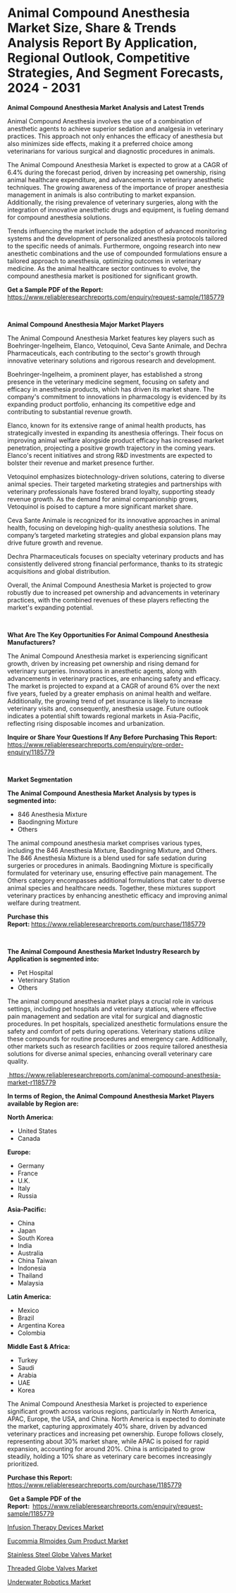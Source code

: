 <p><h1>Animal Compound Anesthesia Market Size, Share & Trends Analysis Report By Application, Regional Outlook, Competitive Strategies, And Segment Forecasts, 2024 - 2031</h1></p><p><strong>Animal Compound Anesthesia Market Analysis and Latest Trends</strong></p>
<p><p>Animal Compound Anesthesia involves the use of a combination of anesthetic agents to achieve superior sedation and analgesia in veterinary practices. This approach not only enhances the efficacy of anesthesia but also minimizes side effects, making it a preferred choice among veterinarians for various surgical and diagnostic procedures in animals.</p><p>The Animal Compound Anesthesia Market is expected to grow at a CAGR of 6.4% during the forecast period, driven by increasing pet ownership, rising animal healthcare expenditure, and advancements in veterinary anesthetic techniques. The growing awareness of the importance of proper anesthesia management in animals is also contributing to market expansion. Additionally, the rising prevalence of veterinary surgeries, along with the integration of innovative anesthetic drugs and equipment, is fueling demand for compound anesthesia solutions.</p><p>Trends influencing the market include the adoption of advanced monitoring systems and the development of personalized anesthesia protocols tailored to the specific needs of animals. Furthermore, ongoing research into new anesthetic combinations and the use of compounded formulations ensure a tailored approach to anesthesia, optimizing outcomes in veterinary medicine. As the animal healthcare sector continues to evolve, the compound anesthesia market is positioned for significant growth.</p></p>
<p><strong>Get a Sample PDF of the Report:&nbsp;</strong> <a href="https://www.reliableresearchreports.com/enquiry/request-sample/1185779?utm_campaign=31&utm_medium=2&utm_source=Github&utm_content=ia&utm_term=22102024&utm_id=animal-compound-anesthesia">https://www.reliableresearchreports.com/enquiry/request-sample/1185779</a></p>
<p>&nbsp;</p>
<p><strong>Animal Compound Anesthesia Major Market Players</strong></p>
<p><p>The Animal Compound Anesthesia Market features key players such as Boehringer-Ingelheim, Elanco, Vetoquinol, Ceva Sante Animale, and Dechra Pharmaceuticals, each contributing to the sector's growth through innovative veterinary solutions and rigorous research and development.</p><p>Boehringer-Ingelheim, a prominent player, has established a strong presence in the veterinary medicine segment, focusing on safety and efficacy in anesthesia products, which has driven its market share. The company's commitment to innovations in pharmacology is evidenced by its expanding product portfolio, enhancing its competitive edge and contributing to substantial revenue growth.</p><p>Elanco, known for its extensive range of animal health products, has strategically invested in expanding its anesthesia offerings. Their focus on improving animal welfare alongside product efficacy has increased market penetration, projecting a positive growth trajectory in the coming years. Elanco's recent initiatives and strong R&D investments are expected to bolster their revenue and market presence further.</p><p>Vetoquinol emphasizes biotechnology-driven solutions, catering to diverse animal species. Their targeted marketing strategies and partnerships with veterinary professionals have fostered brand loyalty, supporting steady revenue growth. As the demand for animal companionship grows, Vetoquinol is poised to capture a more significant market share.</p><p>Ceva Sante Animale is recognized for its innovative approaches in animal health, focusing on developing high-quality anesthesia solutions. The company’s targeted marketing strategies and global expansion plans may drive future growth and revenue.</p><p>Dechra Pharmaceuticals focuses on specialty veterinary products and has consistently delivered strong financial performance, thanks to its strategic acquisitions and global distribution.</p><p>Overall, the Animal Compound Anesthesia Market is projected to grow robustly due to increased pet ownership and advancements in veterinary practices, with the combined revenues of these players reflecting the market's expanding potential.</p></p>
<p>&nbsp;</p>
<p><strong>What Are The Key Opportunities For Animal Compound Anesthesia Manufacturers?</strong></p>
<p><p>The Animal Compound Anesthesia market is experiencing significant growth, driven by increasing pet ownership and rising demand for veterinary surgeries. Innovations in anesthetic agents, along with advancements in veterinary practices, are enhancing safety and efficacy. The market is projected to expand at a CAGR of around 6% over the next five years, fueled by a greater emphasis on animal health and welfare. Additionally, the growing trend of pet insurance is likely to increase veterinary visits and, consequently, anesthesia usage. Future outlook indicates a potential shift towards regional markets in Asia-Pacific, reflecting rising disposable incomes and urbanization.</p></p>
<p><strong>Inquire or Share Your Questions If Any Before Purchasing This Report:</strong> <a href="https://www.reliableresearchreports.com/enquiry/pre-order-enquiry/1185779?utm_campaign=31&utm_medium=2&utm_source=Github&utm_content=ia&utm_term=22102024&utm_id=animal-compound-anesthesia">https://www.reliableresearchreports.com/enquiry/pre-order-enquiry/1185779</a></p>
<p>&nbsp;</p>
<p><strong>Market Segmentation</strong></p>
<p><strong>The Animal Compound Anesthesia Market Analysis by types is segmented into:</strong></p>
<p><ul><li>846 Anesthesia Mixture</li><li>Baodingning Mixture</li><li>Others</li></ul></p>
<p><p>The animal compound anesthesia market comprises various types, including the 846 Anesthesia Mixture, Baodingning Mixture, and Others. The 846 Anesthesia Mixture is a blend used for safe sedation during surgeries or procedures in animals. Baodingning Mixture is specifically formulated for veterinary use, ensuring effective pain management. The Others category encompasses additional formulations that cater to diverse animal species and healthcare needs. Together, these mixtures support veterinary practices by enhancing anesthetic efficacy and improving animal welfare during treatment.</p></p>
<p><strong>Purchase this Report:&nbsp;</strong><a href="https://www.reliableresearchreports.com/purchase/1185779?utm_campaign=31&utm_medium=2&utm_source=Github&utm_content=ia&utm_term=22102024&utm_id=animal-compound-anesthesia">https://www.reliableresearchreports.com/purchase/1185779</a></p>
<p>&nbsp;</p>
<p><strong>The Animal Compound Anesthesia Market Industry Research by Application is segmented into:</strong></p>
<p><ul><li>Pet Hospital</li><li>Veterinary Station</li><li>Others</li></ul></p>
<p><p>The animal compound anesthesia market plays a crucial role in various settings, including pet hospitals and veterinary stations, where effective pain management and sedation are vital for surgical and diagnostic procedures. In pet hospitals, specialized anesthetic formulations ensure the safety and comfort of pets during operations. Veterinary stations utilize these compounds for routine procedures and emergency care. Additionally, other markets such as research facilities or zoos require tailored anesthesia solutions for diverse animal species, enhancing overall veterinary care quality.</p></p>
<p><a href="https://www.reliableresearchreports.com/animal-compound-anesthesia-market-r1185779?utm_campaign=31&utm_medium=2&utm_source=Github&utm_content=ia&utm_term=22102024&utm_id=animal-compound-anesthesia">&nbsp;https://www.reliableresearchreports.com/animal-compound-anesthesia-market-r1185779</a></p>
<p><strong>In terms of Region, the Animal Compound Anesthesia Market Players available by Region are:</strong></p>
<p>
    <p> <strong> North America: </strong>
        <ul>
            <li>United States</li>
            <li>Canada</li>
        </ul>
        </p> 
    <p> <strong> Europe: </strong>
        <ul>
            <li>Germany</li>
            <li>France</li>
            <li>U.K.</li>
            <li>Italy</li>
            <li>Russia</li>
        </ul>
        </p> 
    <p> <strong> Asia-Pacific: </strong>
        <ul>
            <li>China</li>
            <li>Japan</li>
            <li>South Korea</li>
            <li>India</li>
            <li>Australia</li>
            <li>China Taiwan</li>
            <li>Indonesia</li>
            <li>Thailand</li>
            <li>Malaysia</li>
        </ul>
        </p> 
    <p> <strong> Latin America: </strong>
        <ul>
            <li>Mexico</li>
            <li>Brazil</li>
            <li>Argentina Korea</li>
            <li>Colombia</li>
        </ul>
        </p> 
    <p> <strong> Middle East & Africa: </strong>
        <ul>
            <li>Turkey</li>
            <li>Saudi</li>
            <li>Arabia</li>
            <li>UAE</li>
            <li>Korea</li>
        </ul>
    </p>
    </p>
<p><p>The Animal Compound Anesthesia Market is projected to experience significant growth across various regions, particularly in North America, APAC, Europe, the USA, and China. North America is expected to dominate the market, capturing approximately 40% share, driven by advanced veterinary practices and increasing pet ownership. Europe follows closely, representing about 30% market share, while APAC is poised for rapid expansion, accounting for around 20%. China is anticipated to grow steadily, holding a 10% share as veterinary care becomes increasingly prioritized.</p></p>
<p><strong>Purchase this Report: </strong><a href="https://www.reliableresearchreports.com/purchase/1185779?utm_campaign=31&utm_medium=2&utm_source=Github&utm_content=ia&utm_term=22102024&utm_id=animal-compound-anesthesia">https://www.reliableresearchreports.com/purchase/1185779</a></p>
<p>&nbsp;<strong>Get a Sample PDF of the Report:&nbsp;&nbsp;</strong><a href="https://www.reliableresearchreports.com/enquiry/request-sample/1185779?utm_campaign=31&utm_medium=2&utm_source=Github&utm_content=ia&utm_term=22102024&utm_id=animal-compound-anesthesia">https://www.reliableresearchreports.com/enquiry/request-sample/1185779</a></p>
<p><strong></strong></p>
<p><p><a href="https://www.linkedin.com/pulse/emerging-infusion-therapy-devices-market-opportunities-analysis-x3opc?utm_campaign=31&utm_medium=2&utm_source=Github&utm_content=ia&utm_term=22102024&utm_id=animal-compound-anesthesia">Infusion Therapy Devices Market</a></p><p><a href="https://github.com/shivermasallash/Market-Research-Report-List-1/blob/main/eucommia-rlmoides-gum-product-market.md?utm_campaign=31&utm_medium=2&utm_source=Github&utm_content=ia&utm_term=22102024&utm_id=animal-compound-anesthesia">Eucommia Rlmoides Gum Product Market</a></p><p><a href="https://issuu.com/reportprime-2/docs/stainless-steel-globe-valves-market_a9e104f81cc4d1?utm_campaign=31&utm_medium=2&utm_source=Github&utm_content=ia&utm_term=22102024&utm_id=animal-compound-anesthesia">Stainless Steel Globe Valves Market</a></p><p><a href="https://issuu.com/reportprime-2/docs/threaded-globe-valves-market-size-2_7f07383c56e60f?utm_campaign=31&utm_medium=2&utm_source=Github&utm_content=ia&utm_term=22102024&utm_id=animal-compound-anesthesia">Threaded Globe Valves Market</a></p><p><a href="https://www.linkedin.com/pulse/driving-forces-global-underwater-robotics-market-trends-applications-1ei2c?utm_campaign=31&utm_medium=2&utm_source=Github&utm_content=ia&utm_term=22102024&utm_id=animal-compound-anesthesia">Underwater Robotics Market</a></p></p>